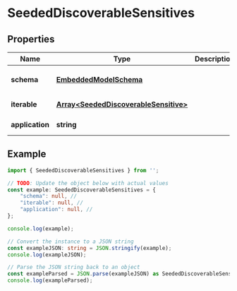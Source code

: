 
# SeededDiscoverableSensitives


## Properties

Name | Type | Description | Notes
------------ | ------------- | ------------- | -------------
**schema** | [**EmbeddedModelSchema**](EmbeddedModelSchema) |  | [optional] [default to undefined]
**iterable** | [**Array&lt;SeededDiscoverableSensitive&gt;**](SeededDiscoverableSensitive) |  | [default to undefined]
**application** | **string** |  | [default to undefined]

## Example

```typescript
import { SeededDiscoverableSensitives } from '';

// TODO: Update the object below with actual values
const example: SeededDiscoverableSensitives = {
    "schema": null, // 
    "iterable": null, // 
    "application": null, // 
};

console.log(example);

// Convert the instance to a JSON string
const exampleJSON: string = JSON.stringify(example);
console.log(exampleJSON);

// Parse the JSON string back to an object
const exampleParsed = JSON.parse(exampleJSON) as SeededDiscoverableSensitives;
console.log(exampleParsed);
```




